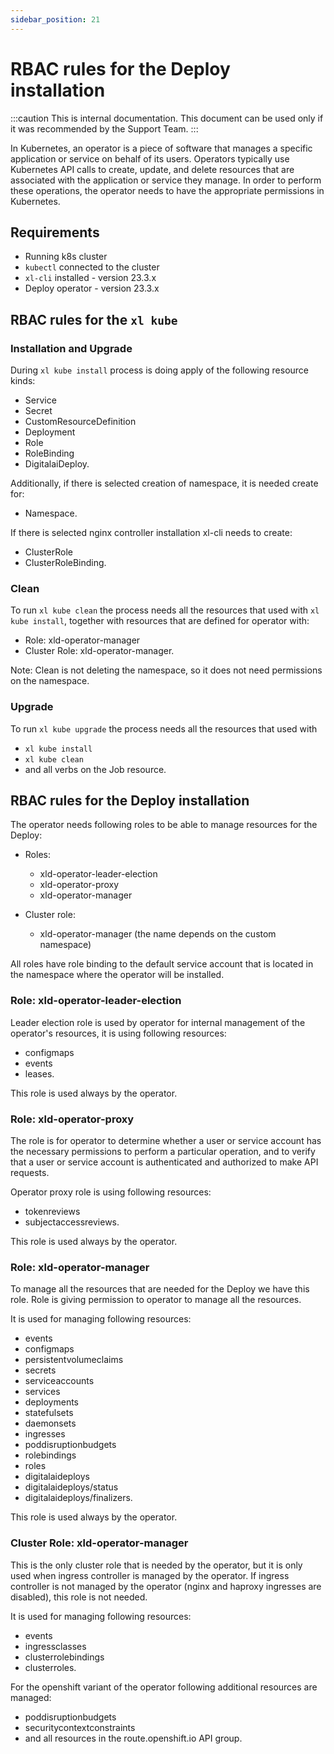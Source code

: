 ```yaml
---
sidebar_position: 21
---
```


# RBAC rules for the Deploy installation

:::caution
This is internal documentation. This document can be used only if it was recommended by the Support Team.
:::

In Kubernetes, an operator is a piece of software that manages a specific application or service on behalf of its users. 
Operators typically use Kubernetes API calls to create, update, and delete resources that are associated with the application or service they manage. 
In order to perform these operations, the operator needs to have the appropriate permissions in Kubernetes.

## Requirements

- Running k8s cluster
- `kubectl` connected to the cluster
- `xl-cli` installed - version 23.3.x
- Deploy operator - version 23.3.x

## RBAC rules for the `xl kube`

### Installation and Upgrade

During `xl kube install` process is doing apply of the following resource kinds:
- Service
- Secret
- CustomResourceDefinition
- Deployment
- Role
- RoleBinding
- DigitalaiDeploy.

Additionally, if there is selected creation of namespace, it is needed create for:
- Namespace.

If there is selected nginx controller installation xl-cli needs to create:
- ClusterRole
- ClusterRoleBinding.

### Clean

To run `xl kube clean` the process needs all the resources that used with `xl kube install`, 
together with resources that are defined for operator with:
- Role: xld-operator-manager
- Cluster Role: xld-operator-manager.

Note: Clean is not deleting the namespace, so it does not need permissions on the namespace.

### Upgrade

To run `xl kube upgrade` the process needs all the resources that used with 
- `xl kube install`
- `xl kube clean`
- and all verbs on the Job resource.

## RBAC rules for the Deploy installation

The operator needs following roles to be able to manage resources for the Deploy:

- Roles:
  - xld-operator-leader-election
  - xld-operator-proxy
  - xld-operator-manager

- Cluster role:
  - xld-operator-manager (the name depends on the custom namespace)

All roles have role binding to the default service account that is located in the namespace where the operator will be installed.

### Role: xld-operator-leader-election

Leader election role is used by operator for internal management of the operator's resources, it is using following resources:
- configmaps
- events
- leases.

This role is used always by the operator.

### Role: xld-operator-proxy

The role is for operator to determine whether a user or service account has the necessary permissions to perform a particular operation,
and to verify that a user or service account is authenticated and authorized to make API requests.

Operator proxy role is using following resources:
- tokenreviews
- subjectaccessreviews.

This role is used always by the operator.


### Role: xld-operator-manager

To manage all the resources that are needed for the Deploy we have this role. Role is giving permission to operator to manage all the resources.

It is used for managing following resources:
- events
- configmaps
- persistentvolumeclaims
- secrets
- serviceaccounts
- services
- deployments
- statefulsets
- daemonsets
- ingresses
- poddisruptionbudgets
- rolebindings
- roles
- digitalaideploys
- digitalaideploys/status
- digitalaideploys/finalizers.

This role is used always by the operator.

### Cluster Role: xld-operator-manager

This is the only cluster role that is needed by the operator, but it is only used when ingress controller is managed by the operator.
If ingress controller is not managed by the operator (nginx and haproxy ingresses are disabled), this role is not needed.

It is used for managing following resources:
- events
- ingressclasses
- clusterrolebindings
- clusterroles.

For the openshift variant of the operator following additional resources are managed:
- poddisruptionbudgets
- securitycontextconstraints
- and all resources in the route.openshift.io API group.
